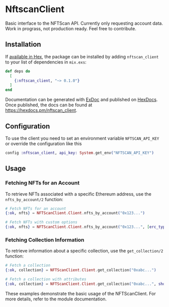 # NftscanClient

Basic interface to the NFTScan API. Currently only requesting account data.
Work in prograss, not production ready. Feel free to contribute.

## Installation

If [available in Hex](https://hex.pm/docs/publish), the package can be installed
by adding `nftscan_client` to your list of dependencies in `mix.exs`:

```elixir
def deps do
  [
    {:nftscan_client, "~> 0.1.0"}
  ]
end
```

Documentation can be generated with [ExDoc](https://github.com/elixir-lang/ex_doc)
and published on [HexDocs](https://hexdocs.pm). Once published, the docs can
be found at <https://hexdocs.pm/nftscan_client>.

## Configuration

To use the client you need to set an environment variable `NFTSCAN_API_KEY`
or override the configuration like this

```elixir
config :nftscan_client, api_key: System.get_env("NFTSCAN_API_KEY")
```

## Usage

### Fetching NFTs for an Account

To retrieve NFTs associated with a specific Ethereum address, use the `nfts_by_account/2` function:

```elixir
# Fetch NFTs for an account
{:ok, nfts} = NFTScanClient.Client.nfts_by_account("0x123...")

# Fetch NFTs with custom options
{:ok, nfts} = NFTScanClient.Client.nfts_by_account("0x123...", [erc_type: "erc1155", show_attribute: true])
```

### Fetching Collection Information

To retrieve information about a specific collection, use the `get_collection/2` function:

```elixir
# Fetch a collection
{:ok, collection} = NFTScanClient.Client.get_collection("0xabc...")

# Fetch a collection with attributes
{:ok, collection} = NFTScanClient.Client.get_collection("0xabc...", show_attribute: true)
```

These examples demonstrate the basic usage of the NFTScanClient. For more details, refer to the module documentation.
